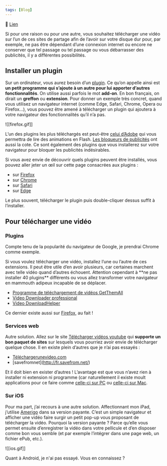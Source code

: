 ```yaml
---
tags: [Blog]
---
```


🔗 [Lien](https://www.ralentirtravaux.com/centaure/2016/09/21/telecharger-une-video-sur-youtube-vimeo-dailymotion-etc/)

Si pour une raison ou pour une autre, vous souhaitez télécharger une vidéo sur l’un de ces sites de partage afin de l’avoir sur votre disque dur pour, par exemple, ne pas être dépendant d’une connexion internet ou encore ne conserver que tel passage ou tel passage ou vous débarrasser des publicités, il y a différentes possibilités.

## Installer un plugin
Sur un ordinateur, vous aurez besoin d’un [plugin](https://fr.wikipedia.org/wiki/Plugin). Ce qu’on appelle ainsi est **un petit programme qui s’ajoute à un autre pour lui apporter d’autres fonctionnalités**. On utilise aussi parfois le mot **add-on**. En bon français, on dirait un **greffon** ou **extension**. Pour donner un exemple très concret, quand vous utilisez un navigateur internet (comme Edge, Safari, Chrome, Opera ou Firefox…), vous pouvez être amené à télécharger un plugin qui ajoutera à votre navigateur des fonctionnalités qu’il n’a pas.

![[firefox.gif]]

L’un des plugins les plus téléchargés est peut-être [celui d’Adobe](https://get.adobe.com/fr/flashplayer/) qui vous permettra de lire des animations en Flash. [Les bloqueurs de publicités](https://adblockplus.org/fr/) ont aussi la cote. Ce sont également des plugins que vous installerez sur votre navigateur pour bloquer les publicités indésirables.

Si vous avez envie de découvrir quels plugins peuvent être installés, vous pouvez aller jeter un œil sur cette page consacrées aux plugins :

- sur [Firefox](https://addons.mozilla.org/fr/firefox/)
- sur [Chrome](https://chrome.google.com/webstore/category/extension)
- sur [Safari](https://extensions.apple.com)
- sur [Edge](https://developer.microsoft.com/en-us/microsoft-edge/extensions/)

Le plus souvent, télécharger le plugin puis double-cliquer dessus suffit à l’installer.

## Pour télécharger une vidéo
### Plugins
Compte tenu de la popularité du navigateur de Google, je prendrai Chrome comme exemple.

Si vous voulez télécharger une vidéo, installez l’une ou l’autre de ces extensions. Il peut être utile d’en avoir plusieurs, car certaines marchent avec telle vidéo quand d’autres échouent. Attention cependant à \*\*ne pas installer 40 plugins\*\* différents ou vous allez transformer votre navigateur en mammouth adipeux incapable de se déplacer.

* [Programme de téléchargement de vidéos GetThemAll](https://chrome.google.com/webstore/detail/getthemall-video-download/nbkekaeindpfpcoldfckljplboolgkfm)
* [Video Downloader professional](https://chrome.google.com/webstore/detail/video-downloader-professi/elicpjhcidhpjomhibiffojpinpmmpil)
* [Video DownloadHelper](https://chrome.google.com/webstore/detail/video-downloadhelper/lmjnegcaeklhafolokijcfjliaokphfk)

Ce dernier existe aussi sur [Firefox](https://addons.mozilla.org/fr/firefox/addon/video-downloadhelper/), au fait !

### Services web

Autre solution. Allez sur le site [Télécharger vidéos youtube](https://telecharger-videos-youtube.com/) qui **supporte un bon paquet de sites** sur lesquels vous pourriez avoir envie de télécharger quelque chose. Il en existe plein d’autres que je n’ai pas essayés :

- [Téléchargerunevideo.com](http://www.telechargerunevideo.com/fr)
- [savefromnet\](http://fr.savefrom.net/)

Et il doit bien en exister d’autres ! L’avantage est que vous n’avez rien à installer ni extension ni programme (car naturellement il existe moult applications pour ce faire comme [celle-ci sur PC](http://www.01net.com/telecharger/windows/Multimedia/lecteurs\_video\_dvd/fiches/128856.html) ou [celle-ci sur Mac](https://softorino.com/youtube-converter).

### Sur iOS
Pour ma part, j’ai recours à une autre solution. Affectionnant mon iPad, j’utilise [Amerigo](https://itunes.apple.com/fr/app/amerigo-turbo-browser/id531198828?l=en&mt=8) dans sa version payante. C’est un simple navigateur et afficher une vidéo faire surgir un petit pop-up vous proposant de télécharger la vidéo. Pourquoi la version payante ? Parce qu’elle vous permet ensuite d’enregistrer la vidéo dans votre pellicule et d’en disposer comme bon vous semble (et par exemple l’intégrer dans une page web, un fichier ePub, etc.).

![[ios.gif]]

Quant à Android, je n'ai pas essayé. Vous en connaissez ?